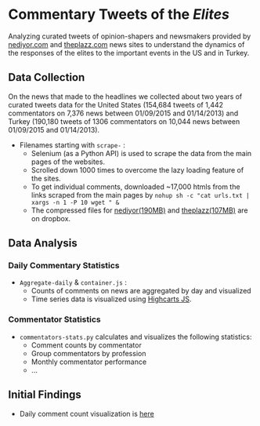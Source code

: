 # Commentary Tweets of the *Elites*
Analyzing curated tweets of opinion-shapers and newsmakers provided by [nediyor.com](http://nediyor.com) and [theplazz.com](http://theplazz.com) news sites to understand the dynamics of the responses of the elites to the important events in the US and in Turkey.

## Data Collection
On the news that made to the headlines we collected about two years of curated tweets data for the United States (154,684 tweets of 1,442 commentators on 7,376 news between 01/09/2015 and 01/14/2013) and Turkey (190,180 tweets of 1306 commentators on 10,044 news between 01/09/2015 and 01/14/2013).

* Filenames starting with `scrape-` :
  * Selenium (as a Python API) is used to scrape the data from the main pages of the websites.
  * Scrolled down 1000 times to overcome the lazy loading feature of the sites.
  * To get individual comments, downloaded ~17,000 htmls from the links scraped from the main pages by `nohup sh -c "cat urls.txt | xargs -n 1 -P 10 wget " &`
  * The compressed files for [nediyor(190MB)](https://www.dropbox.com/s/3so72z136xfm9pn/nediyor_news.rar) and [theplazz(107MB)](https://www.dropbox.com/s/di6uatp7emdn5qb/theplazz_news.rar) are on dropbox.

## Data Analysis
### Daily Commentary Statistics
* `Aggregate-daily` & `container.js` :
  * Counts of comments on news are aggregated by day and visualized
  * Time series data is visualized using [Highcarts JS](http://www.highcharts.com/demo/line-time-series).

### Commentator Statistics
* `commentators-stats.py` calculates and visualizes the following statistics: 
   * Comment counts by commentator
   * Group commentators by profession
   * Monthly commentator performance
   * ...

## Initial Findings
* Daily comment count visualization is [here](http://talhaoz.com/news/)
